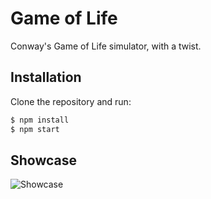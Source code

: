 # Game of Life
Conway's Game of Life simulator, with a twist.

## Installation
Clone the repository and run:
```bash
$ npm install
$ npm start
```

## Showcase
![Showcase](assets/showcase.gif)
